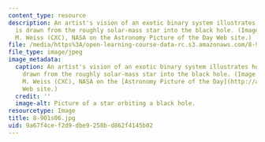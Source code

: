 ```yaml
---
content_type: resource
description: An artist's vision of an exotic binary system illustrates how matter
  is drawn from the roughly solar-mass star into the black hole. (Image courtesy of
  M. Weiss (CXC), NASA on the Astronomy Picture of the Day Web site.)
file: /media/https%3A/open-learning-course-data-rc.s3.amazonaws.com/8-901-astrophysics-i-spring-2006/9a67f4cef2d9dbe9258bd862f4145b02_8-901s06.jpg
file_type: image/jpeg
image_metadata:
  caption: An artist's vision of an exotic binary system illustrates how matter is
    drawn from the roughly solar-mass star into the black hole. (Image courtesy of
    M. Weiss (CXC), NASA on the [Astronomy Picture of the Day](http://antwrp.gsfc.nasa.gov/apod/ap060701.html)
    Web site.)
  credit: ''
  image-alt: Picture of a star orbiting a black hole.
resourcetype: Image
title: 8-901s06.jpg
uid: 9a67f4ce-f2d9-dbe9-258b-d862f4145b02
---
```


